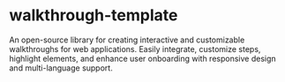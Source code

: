 # walkthrough-template
An open-source library for creating interactive and customizable walkthroughs for web applications. Easily integrate, customize steps, highlight elements, and enhance user onboarding with responsive design and multi-language support.
